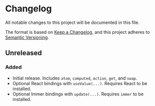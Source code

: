 # Changelog

All notable changes to this project will be documented in this file.

The format is based on [Keep a Changelog](https://keepachangelog.com/en/1.0.0/), and this project adheres to [Semantic Versioning](https://semver.org/spec/v2.0.0.html).

## Unreleased

### Added

- Initial release. Includes `atom`, `computed`, `action`, `get`, and `swap`.
- Optional React bindings with `useValue(...)`. Requires React to be installed.
- Optional Immer bindings with `update(...)`. Requires `immer` to be installed.
